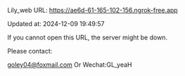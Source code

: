 Lily_web URL: https://ae6d-61-165-102-156.ngrok-free.app

Updated at: 2024-12-09 19:49:57

If you cannot open this URL, the server might be down.

Please contact: 

goley04@foxmail.com Or Wechat:GL_yeaH